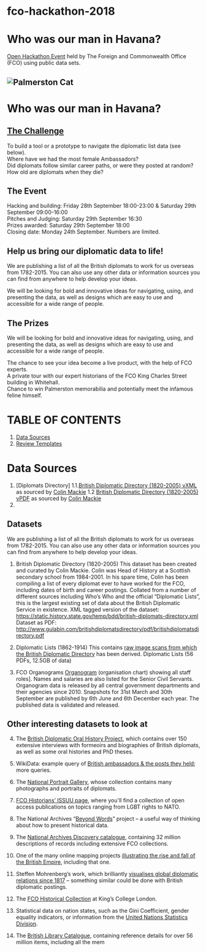 # fco-hackathon-2018

# Who was our man in Havana?
[Open Hackathon Event](https://www.eventbrite.co.uk/e/who-was-our-man-in-havana-tickets-49384851420) held by The Foreign and Commonwealth Office (FCO) using public data sets.

## ![Palmerston Cat](https://img.evbuc.com/https%3A%2F%2Fcdn.evbuc.com%2Fimages%2F49416113%2F256996367286%2F1%2Foriginal.jpg?w=800&auto=compress&rect=0%2C53%2C640%2C320&s=cb1b606f29f17557ee9a4cc64e618bb3)


# Who was our man in Havana?

## [The Challenge](https://www.eventbrite.co.uk/e/who-was-our-man-in-havana-tickets-49384851420)

To build a tool or a prototype to navigate the diplomatic list data (see below).   
Where have we had the most female Ambassadors?   
Did diplomats follow similar career paths, or were they posted at random?   
How old are diplomats when they die?   


## The Event

Hacking and building: Friday 28th September 18:00-23:00 & Saturday 29th September 09:00-16:00   
Pitches and Judging: Saturday 29th September 16:30  
Prizes awarded: Saturday 29th September 18:00  
Closing date: Monday 24th September. Numbers are limited.


## Help us bring our diplomatic data to life!

We are publishing a list of all the British diplomats to work for us overseas from 1782-2015. You can also use any other data or information sources you can find from anywhere to help develop your ideas.   

We will be looking for bold and innovative ideas for navigating, using, and presenting the data, as well as designs which are easy to use and accessible for a wide range of people.   


## The Prizes
We will be looking for bold and innovative ideas for navigating, using, and presenting the data, as well as designs which are easy to use and accessible for a wide range of people.   

The chance to see your idea become a live product, with the help of FCO experts.   
A private tour with our expert historians of the FCO King Charles Street building in Whitehall.   
Chance to win Palmerston memorabilia and potentially meet the infamous feline himself.   


# TABLE OF CONTENTS
1. [Data Sources](#data-sources)   
2. [Review Templates](#review-templates)


# Data Sources
1. [Diplomats Directory] 
  1.1.[British Diplomatic Directory (1820-2005) vXML](https://static.history.state.gov/temp/bdd/british-diplomats-directory.xml) as sourced by [Colin Mackie](#colin-mackie)
  1.2 [British Diplomatic Directory (1820-2005) vPDF](http://www.gulabin.com/britishdiplomatsdirectory/pdf/britishdiplomatsdirectory.pdf) as sourced by [Colin Mackie](#colin-mackie)
2. 

## Datasets
We are publishing a list of all the British diplomats to work for us overseas from 1782-2015. You can also use any other data or information sources you can find from anywhere to help develop your ideas.

1. British Diplomatic Directory (1820-2005)
This dataset has been created and curated by Colin Mackie. Colin was Head of History at a Scottish secondary school from 1984-2001. In his spare time, Colin has been compiling a list of every diplomat ever to have worked for the FCO, including dates of birth and career postings. Collated from a number of different sources including Who’s Who and the official “Diplomatic Lists”, this is the largest existing set of data about the British Diplomatic Service in existence.
XML tagged version of the dataset: https://static.history.state.gov/temp/bdd/british-diplomats-directory.xml
Dataset as PDF: http://www.gulabin.com/britishdiplomatsdirectory/pdf/britishdiplomatsdirectory.pdf

2. Diplomatic Lists (1862-1914)
This contains [raw image scans from which the British Diplomatic Directory](http://bit.ly/fco-diplomatic-lists) has been derived. Diplomatic Lists (56 PDFs, 12.5GB of data)

3. FCO Organograms
[Organogram](https://data.gov.uk/dataset/78a88473-68ed-46ca-8208-26fb62567ce0/organogram-of-staff-roles-salaries) (organisation chart) showing all staff roles]. Names and salaries are also listed for the Senior Civil Servants.  Organogram data is released by all central government departments and their agencies since 2010. Snapshots for 31st March and 30th September are published by 6th June and 6th December each year. The published data is validated and released. 

## Other interesting datasets to look at
4. The [British Diplomatic Oral History Project](https://www.chu.cam.ac.uk/archives/collections/bdohp/#B), which contains over 150 extensive interviews with formeoirs and biographies of British diplomats, as well as some oral histories and PhD theses.

5. WikiData: example query of [British ambassadors & the posts they held](http://tinyurl.com/ydynpj5l); more queries.

6. The [National Portrait Gallery](https://www.npg.org.uk/collections/), whose collection contains many photographs and portraits of diplomats.

7. [FCO Historians’ ISSUU page](https://www.eventbrite.co.uk/www.issuu.com/fcohistorians), where you'll find a collection of open access publications on topics ranging from LGBT rights to NATO.

8. The National Archives “[Beyond Words](https://blog.nationalarchives.gov.uk/blog/beyond-words-exploring-historical-document-collections-scale/)” project – a useful way of thinking about how to present historical data.

9. The [National Archives Discovery catalogue](http://discovery.nationalarchives.gov.uk), containing 32 million descriptions of records including extensive FCO collections.

10. One of the many online mapping projects [illustrating the rise and fall of the British Empire](https://www.britishempire.co.uk/maproom/maproom.htm), including that one.

11. Steffen Mohrenberg’s work, which brilliantly [visualises global diplomatic relations since 1817](https://vimeo.com/99515745) – something similar could be done with British diplomatic postings.

12. The [FCO Historical Collection](https://www.kcl.ac.uk/library/archivespec/special-collections/Individualcollections/fco.aspx) at King’s College London.

13. Statistical data on nation states, such as the Gini Coefficient, gender equality indicators, or information from the [United Nations Statistics Division](https://unstats.un.org/unsd/snaama/introduction.asp).

14. The [British Library Catalogue](http://explore.bl.uk/primo_library/libweb/action/search.do?vid=BLVU1), containing reference details for over 56 million items, including all the mem


